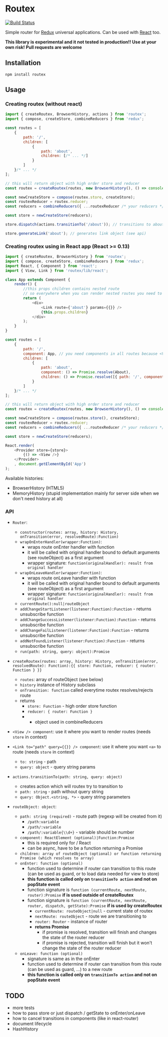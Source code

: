 # Routex

[![Build Status](https://travis-ci.org/michalkvasnicak/routex.svg?branch=master)](https://travis-ci.org/michalkvasnicak/routex)

Simple router for [Redux](https://github.com/gaearon/redux) universal applications. Can be used with [React](https://github.com/facebook/react) too.

**This library is experimental and it not tested in production!! Use at your own risk! Pull requests are welcome**

## Installation

`npm install routex`


## Usage

### Creating routex (without react)

```js
import { createRoutex, BrowserHistory, actions } from 'routex';
import { compose, createStore, combineReducers } from 'redux';

const routes = [
    {
        path: '/',
        children: [
            {
                path: 'about',
                children: [/* ... */]
            }
        ]
    }/* ... */
];

// this will return object with high order store and reducer
const routex = createRoutex(routes, new BrowserHistory(), () => console.log('Transition finished') );

const newCreateStore = compose(routex.store, createStore);
const routexReducer = routex.reducer;
const reducers = combineReducers({ ...routexReducer /* your reducers */ });

const store = newCreateStore(reducers);

store.dispatch(actions.transitionTo('/about')); // transitions to about

store.generateLink('about'); // generates link object (see api)
```

### Creating routex using in React app (React >= 0.13)

```js
import { createRoutex, BrowserHistory } from 'routex';
import { compose, createStore, combineReducers } from 'redux';
import React, { Component } from 'react';
import { View, Link } from 'routex/lib/react';

class App extends Component {
    render() {
        //this props children contains nested route
        // so everywhere when you can render nested routes you need to do this
        return (
            <div>
                <Link route={'about'} params={{}} />
                {this.props.children}
            </div>
        );
    }
}

const routes = [
    {
        path: '/',
        component: App, // you need components in all routes because <View /> needs to render them
        children: [
            {
                path: 'about',
                component: () => Promise.resolve(About),
                children: () => Promise.resolve([{ path: '/', component: Child }])
            }
        ]
    }/* ... */
];

// this will return object with high order store and reducer
const routex = createRoutex(routes, new BrowserHistory(), () => console.log('Transition finished') );

const newCreateStore = compose(routex.store(), createStore);
const routexReducer = routex.reducer;
const reducers = combineReducers({ ...routexReducer /* your reducers */ });

const store = newCreateStore(reducers);

React.render(
    <Provider store={store}>
        {() => <View />}
    </Provider>
    , document.getElementById('App')
);

```

Available histories:

- BrowserHistory (HTML5)
- MemoryHistory (stupid implementation mainly for server side when we don't need history at all)

### API

- `Router`:
    - `constructor(routes: array, history: History, onTransition(error, resolvedRoute):Function)`
    - `wrapOnEnterHandler(wrapper:Function)`:
        - wraps route onEnter handler with function
        - it will be called with original handler bound to default arguments (see routeObject) as a first argument
        - wrapper signature: `function(originalHandler): result from original handler`
    - `wrapOnLeaveHandler(wrapper:Function)`:
        - wraps route onLeave handler with function
        - it will be called with original handler bound to default arguments (see routeObject) as a first argument
        - wrapper signature: `function(originalHandler): result from original handler`
    - `currentRoute():null|routeObject`
    - `addChangeStartListener(listener:Function):Function` - returns unsubscribe function
    - `addChangeSuccessListener(listener:Function):Function` - returns unsubscribe function
    - `addChangeFailListener(listener:Function):Function` - returns unsubscribe function
    - `addNotFoundListener(listener:Function):Function` - returns unsubscribe function
    - `run(path: string, query: object):Promise`

- `createRoutex(routes: array, history: History, onTransition(error, resolvedRoute): Function):{{ store: Function, reducer: { router: Function } }}`
    - `routes`: array of routeObject (see below)
    - `history` instance of History subclass
    - `onTransition: function` called everytime routex resolves/rejects route
    - returns
        - `store: Function` - high order store function
        - `reducer: { router: Function }`
        -   - object used in combineReducers  
- `<View /> component`: use it where you want to render routes (needs `store` in context)
- `<Link to="path" query={{}} /> component`: use it where you want `<a>` to route (needs `store` in context)
    - `to: string` - path
    - `query: object` - query string params
- `actions.transitionTo(path: string, query: object)`
    - creates action which will routex try to transition to
    - `path: string` - path without query string
    - `query: Object.<string, *>` - query string parameters

- `routeObject: object`:
    - `path: string (required)` - route path (regexp will be created from it)
        - `/path:variable`
        - `/path/:variable`
        - `/path/:variable{\\d+}` - variable should be number
    - `component: ReactElement (optional)|Function:Promise` 
        - this is required only for <View /> / React
        - can be async, have to be a function returning a Promise
    - `children: array of routeObject (optional) or function returning Promise (which resolves to array)`
    - `onEnter: function (optional)` 
        - function used to determine if router can transition to this route (can be used as guard, or to load data needed for view to store)
        - **this function is called only on `transitionTo action` and not on popState event**
        - function signature is `function (currentRoute, nextRoute, router):Promise` **if is used outside of createRoutex**
        - function signature is `function (currentRoute, nextRoute, router, dispatch, getState):Promise` **if is used by createRoutex**
            - `currentRoute: routeObject|null` - current state of routex
            - `nextRoute: routeObject` - route we are transitioning to
            - `router: Router` - instance of router
            - **returns Promise**
                - if promise is resolved, transition will finish and changes the state of the router reducer
                - if promise is rejected, transition will finish but it won't change the state of the router reducer
    - `onLeave: function (optional)`
        - signature is same as in the onEnter
        - function used to determine if router can transition from this route (can be used as guard, ...) to a new route
        - **this function is called only on `transitionTo action` and not on popState event**


## TODO

- more tests
- how to pass store or just dispatch / getState to onEnter/onLeave
- how to cancel transitions in components (like in react-router)
- document lifecycle
- HashHistory
